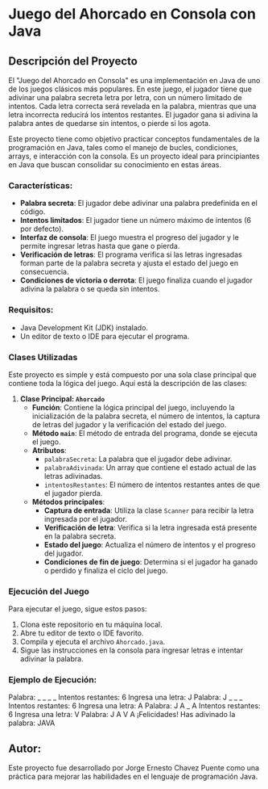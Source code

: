 # Juego del Ahorcado en Consola con Java

## Descripción del Proyecto
El "Juego del Ahorcado en Consola" es una implementación en Java de uno de los juegos clásicos más populares. En este juego, el jugador tiene que adivinar una palabra secreta letra por letra, con un número limitado de intentos. Cada letra correcta será revelada en la palabra, mientras que una letra incorrecta reducirá los intentos restantes. El jugador gana si adivina la palabra antes de quedarse sin intentos, o pierde si los agota.

Este proyecto tiene como objetivo practicar conceptos fundamentales de la programación en Java, tales como el manejo de bucles, condiciones, arrays, e interacción con la consola. Es un proyecto ideal para principiantes en Java que buscan consolidar su conocimiento en estas áreas.

### Características:
- **Palabra secreta**: El jugador debe adivinar una palabra predefinida en el código.
- **Intentos limitados**: El jugador tiene un número máximo de intentos (6 por defecto).
- **Interfaz de consola**: El juego muestra el progreso del jugador y le permite ingresar letras hasta que gane o pierda.
- **Verificación de letras**: El programa verifica si las letras ingresadas forman parte de la palabra secreta y ajusta el estado del juego en consecuencia.
- **Condiciones de victoria o derrota**: El juego finaliza cuando el jugador adivina la palabra o se queda sin intentos.

### Requisitos:
- Java Development Kit (JDK) instalado.
- Un editor de texto o IDE para ejecutar el programa.

### Clases Utilizadas
Este proyecto es simple y está compuesto por una sola clase principal que contiene toda la lógica del juego. Aquí está la descripción de las clases:

1. **Clase Principal: `Ahorcado`**
   - **Función**: Contiene la lógica principal del juego, incluyendo la inicialización de la palabra secreta, el número de intentos, la captura de letras del jugador y la verificación del estado del juego.
   - **Método `main`**: El método de entrada del programa, donde se ejecuta el juego.
   - **Atributos**:
     - `palabraSecreta`: La palabra que el jugador debe adivinar.
     - `palabraAdivinada`: Un array que contiene el estado actual de las letras adivinadas.
     - `intentosRestantes`: El número de intentos restantes antes de que el jugador pierda.
   - **Métodos principales**:
     - **Captura de entrada**: Utiliza la clase `Scanner` para recibir la letra ingresada por el jugador.
     - **Verificación de letra**: Verifica si la letra ingresada está presente en la palabra secreta.
     - **Estado del juego**: Actualiza el número de intentos y el progreso del jugador.
     - **Condiciones de fin de juego**: Determina si el jugador ha ganado o perdido y finaliza el ciclo del juego.

### Ejecución del Juego
Para ejecutar el juego, sigue estos pasos:

1. Clona este repositorio en tu máquina local.
2. Abre tu editor de texto o IDE favorito.
3. Compila y ejecuta el archivo `Ahorcado.java`.
4. Sigue las instrucciones en la consola para ingresar letras e intentar adivinar la palabra.

### Ejemplo de Ejecución:
Palabra: _ _ _ _ Intentos restantes: 6 Ingresa una letra: J Palabra: J _ _ _ Intentos restantes: 6 Ingresa una letra: A Palabra: J A _ A Intentos restantes: 6 Ingresa una letra: V Palabra: J A V A ¡Felicidades! Has adivinado la palabra: JAVA

## Autor:
Este proyecto fue desarrollado por Jorge Ernesto Chavez Puente como una práctica para mejorar las habilidades en el lenguaje de programación Java.